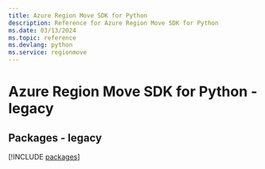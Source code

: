 ```yaml
---
title: Azure Region Move SDK for Python
description: Reference for Azure Region Move SDK for Python
ms.date: 03/13/2024
ms.topic: reference
ms.devlang: python
ms.service: regionmove
---
```

# Azure Region Move SDK for Python - legacy
## Packages - legacy
[!INCLUDE [packages](region-move-index.md)]